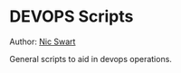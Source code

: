 # DEVOPS Scripts

Author: [Nic Swart](mailto:nic@cerebri.com)

General scripts to aid in devops operations.

